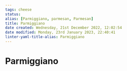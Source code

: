 ```yaml
---
tags: cheese
status:
alias: [Parmiggiano, parmesan, Parmesan]
title: Parmiggiano
date created: Wednesday, 21st December 2022, 12:02:54
date modified: Monday, 23rd January 2023, 22:40:41
linter-yaml-title-alias: Parmiggiano
---
```


# Parmiggiano